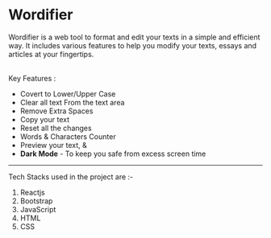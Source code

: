 <h1>Wordifier</h1>
Wordifier is a web tool to format and edit your texts in a simple and efficient way. It includes various features to help you modify your texts, essays and articles at your fingertips. <br><br>

Key Features :<br>
<ul>
<li>Covert to Lower/Upper Case
<li>Clear all text From the text area
<li>Remove Extra Spaces
<li> Copy your text
<li> Reset all the changes
<li>Words & Characters Counter
<li>Preview your text, &
  <li><strong>Dark Mode</strong> - To keep you safe from excess screen time</li>
</ul>
<hr>
<p>Tech Stacks used in the project are :- </p>
<ol>
  <li> Reactjs
  <li> Bootstrap
  <li> JavaScript
  <li> HTML
  <li> CSS
</ol>
